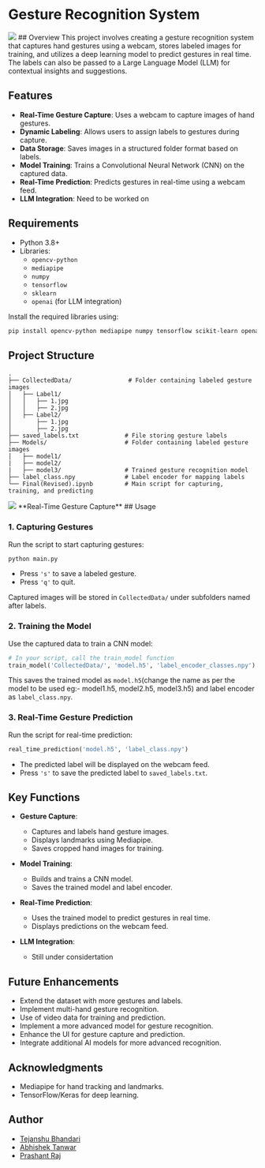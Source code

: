 # Gesture Recognition System
<img src="https://github.com/TLxGHOST/Sign_language_detection/blob/main/giphy.gif">
## Overview
This project involves creating a gesture recognition system that captures hand gestures using a webcam, stores labeled images for training, and utilizes a deep learning model to predict gestures in real time. The labels can also be passed to a Large Language Model (LLM) for contextual insights and suggestions.

## Features
- **Real-Time Gesture Capture**: Uses a webcam to capture images of hand gestures.
- **Dynamic Labeling**: Allows users to assign labels to gestures during capture.
- **Data Storage**: Saves images in a structured folder format based on labels.
- **Model Training**: Trains a Convolutional Neural Network (CNN) on the captured data.
- **Real-Time Prediction**: Predicts gestures in real-time using a webcam feed.
- **LLM Integration**: Need to be worked on

## Requirements
- Python 3.8+
- Libraries:
  - `opencv-python`
  - `mediapipe`
  - `numpy`
  - `tensorflow`
  - `sklearn`
  - `openai` (for LLM integration)

Install the required libraries using:
```bash
pip install opencv-python mediapipe numpy tensorflow scikit-learn openai
```

## Project Structure
```
.
├── CollectedData/                # Folder containing labeled gesture images
│   ├── Label1/
│   │   ├── 1.jpg
│   │   ├── 2.jpg
│   ├── Label2/
│       ├── 1.jpg
│       ├── 2.jpg
├── saved_labels.txt             # File storing gesture labels
├── Models/                      # Folder containing labeled gesture images
│   ├── model1/
|   ├── model2/
|   ├── model3/                  # Trained gesture recognition model
├── label_class.npy              # Label encoder for mapping labels
└── Final(Revised).ipynb         # Main script for capturing, training, and predicting
```
<img src="https://github.com/TLxGHOST/Sign_language_detection/blob/main/Collected DATA.png">
**Real-Time Gesture Capture**
## Usage

### 1. Capturing Gestures
Run the script to start capturing gestures:
```bash
python main.py
```
- Press `'s'` to save a labeled gesture.
- Press `'q'` to quit.

Captured images will be stored in `CollectedData/` under subfolders named after labels.

### 2. Training the Model
Use the captured data to train a CNN model:
```python
# In your script, call the train_model function
train_model('CollectedData/', 'model.h5', 'label_encoder_classes.npy')
```
This saves the trained model as `model.h5`(change the name as per the model to be used eg:- model1.h5, model2.h5, model3.h5) and label encoder as `label_class.npy`.

### 3. Real-Time Gesture Prediction
Run the script for real-time prediction:
```python
real_time_prediction('model.h5', 'label_class.npy')
```
- The predicted label will be displayed on the webcam feed.
- Press `'s'` to save the predicted label to `saved_labels.txt`.

## Key Functions
- **Gesture Capture**:
  - Captures and labels hand gesture images.
  - Displays landmarks using Mediapipe.
  - Saves cropped hand images for training.

- **Model Training**:
  - Builds and trains a CNN model.
  - Saves the trained model and label encoder.

- **Real-Time Prediction**:
  - Uses the trained model to predict gestures in real time.
  - Displays predictions on the webcam feed.

- **LLM Integration**:
  - Still under considertation

## Future Enhancements
- Extend the dataset with more gestures and labels.
- Implement multi-hand gesture recognition.
- Use of video data for training and prediction.
- Implement a more advanced model for gesture recognition.
- Enhance the UI for gesture capture and prediction.
- Integrate additional AI models for more advanced recognition.


## Acknowledgments
- Mediapipe for hand tracking and landmarks.
- TensorFlow/Keras for deep learning.

## Author
- [Tejanshu Bhandari](https://github.com/TLxGHOST)
- [Abhishek Tanwar](https://github.com/ABHITANWAR26)
- [Prashant Raj ](https://github.com/prashantraj1X1)

